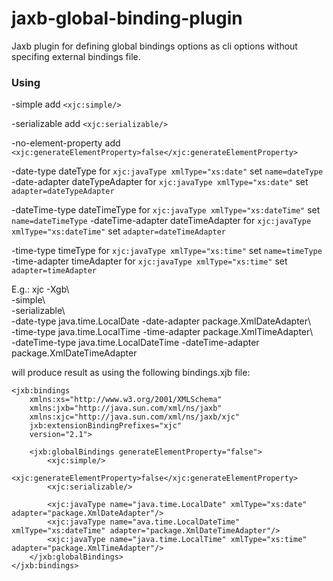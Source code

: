 # jaxb-global-binding-plugin
Jaxb plugin for defining global bindings options as cli options without specifing external bindings file.

### Using

-simple
  add ```<xjc:simple/>```

-serializable
  add ```<xjc:serializable/>```

-no-element-property
  add ```<xjc:generateElementProperty>false</xjc:generateElementProperty>```

-date-type dateType
  for ```xjc:javaType xmlType="xs:date"``` set ```name=dateType```
-date-adapter dateTypeAdapter
  for ```xjc:javaType xmlType="xs:date"``` set ```adapter=dateTypeAdapter```

-dateTime-type dateTimeType
  for ```xjc:javaType xmlType="xs:dateTime"``` set ```name=dateTimeType```
-dateTime-adapter dateTimeAdapter
  for ```xjc:javaType xmlType="xs:dateTime"``` set ```adapter=dateTimeAdapter```

-time-type timeType
  for ```xjc:javaType xmlType="xs:time"``` set ```name=timeType```
-time-adapter timeAdapter
  for ```xjc:javaType xmlType="xs:time"``` set ```adapter=timeAdapter```

E.g.:	xjc -Xgb\\\
	-simple\\\
	-serializable\\\
	-date-type java.time.LocalDate -date-adapter package.XmlDateAdapter\\\
	-time-type java.time.LocalTime -time-adapter package.XmlTimeAdapter\\\
	-dateTime-type java.time.LocalDateTime -dateTime-adapter package.XmlDateTimeAdapter
	
will produce result as using the following bindings.xjb file:
```
<jxb:bindings
    xmlns:xs="http://www.w3.org/2001/XMLSchema"
    xmlns:jxb="http://java.sun.com/xml/ns/jaxb"
    xmlns:xjc="http://java.sun.com/xml/ns/jaxb/xjc"
    jxb:extensionBindingPrefixes="xjc"
    version="2.1">
    
    <jxb:globalBindings generateElementProperty="false">
        <xjc:simple/>
        <xjc:generateElementProperty>false</xjc:generateElementProperty>
        <xjc:serializable/>

        <xjc:javaType name="java.time.LocalDate" xmlType="xs:date" adapter="package.XmlDateAdapter"/>
        <xjc:javaType name="ava.time.LocalDateTime" xmlType="xs:dateTime" adapter="package.XmlDateTimeAdapter"/>
        <xjc:javaType name="java.time.LocalTime" xmlType="xs:time" adapter="package.XmlTimeAdapter"/>
    </jxb:globalBindings>
</jxb:bindings>
```
